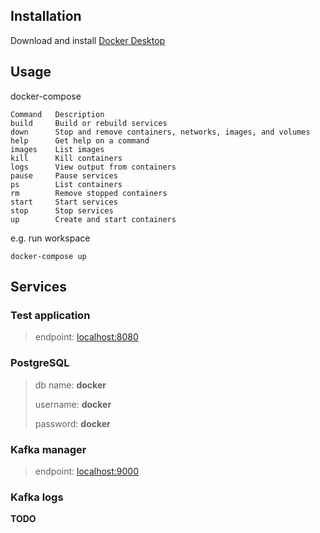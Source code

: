 ## Installation

Download and install [Docker Desktop](https://docs.docker.com/docker-for-windows/install/ "Docker Desktop download")

## Usage

docker-compose
```
Command   Description
build     Build or rebuild services
down      Stop and remove containers, networks, images, and volumes
help      Get help on a command
images    List images
kill      Kill containers
logs      View output from containers
pause     Pause services
ps        List containers
rm        Remove stopped containers
start     Start services
stop      Stop services
up        Create and start containers
```
e.g. run workspace
```
docker-compose up
```


## Services
### Test application
>
> endpoint: [localhost:8080](http://localhost:8080/ "localhost:8080")

### PostgreSQL
>
> db name: **docker**
>
> username: **docker**
>
> password: **docker**

### Kafka manager
>
> endpoint: [localhost:9000](http://localhost:9000/ "localhost:9000")

### Kafka logs

**TODO**
